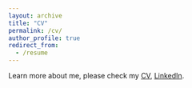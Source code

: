 ```yaml
---
layout: archive
title: "CV"
permalink: /cv/
author_profile: true
redirect_from:
  - /resume
---
```


Learn more about me, please check my [CV](https://drive.google.com/file/d/1964h4GcGaeBe73d489P_KA_OAYpui-gx/view?usp=sharing), [LinkedIn](https://www.linkedin.com/in/jun-liu-87471a111/). 
